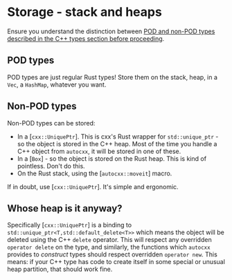 # Storage - stack and heaps

Ensure you understand the distinction between [POD and non-POD types described in the C++ types section before proceeding](cpp_types.md).

## POD types

POD types are just regular Rust types! Store them on the stack, heap, in a `Vec`, a `HashMap`, whatever you want.

## Non-POD types

Non-POD types can be stored:

* In a [`cxx::UniquePtr`]. This is cxx's Rust wrapper for `std::unique_ptr` - so the object is stored in the C++ heap. Most of the time you handle a C++ object from `autocxx`, it will be stored in one of these.
* In a [`Box`] - so the object is stored on the Rust heap. This is kind of pointless. Don't do this.
* On the Rust stack, using the [`autocxx::moveit`] macro.

If in doubt, use [`cxx::UniquePtr`]. It's simple and ergonomic.

## Whose heap is it anyway?

Specifically [`cxx::UniquePtr`] is a binding to `std::unique_ptr<T,std::default_delete<T>>` which means the object will be deleted using the C++ `delete` operator. This will respect any overridden `operator delete` on the type, and similarly, the functions which `autocxx` provides to _construct_ types should respect overridden `operator new`. This means: if your C++ type has code to create itself in some special or unusual heap partition, that should work fine.


